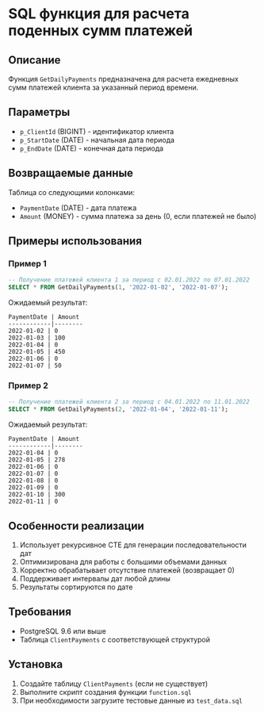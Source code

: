 # SQL функция для расчета поденных сумм платежей

## Описание
Функция `GetDailyPayments` предназначена для расчета ежедневных сумм платежей клиента за указанный период времени.

## Параметры
- `p_ClientId` (BIGINT) - идентификатор клиента
- `p_StartDate` (DATE) - начальная дата периода
- `p_EndDate` (DATE) - конечная дата периода

## Возвращаемые данные
Таблица со следующими колонками:
- `PaymentDate` (DATE) - дата платежа
- `Amount` (MONEY) - сумма платежа за день (0, если платежей не было)

## Примеры использования

### Пример 1
```sql
-- Получение платежей клиента 1 за период с 02.01.2022 по 07.01.2022
SELECT * FROM GetDailyPayments(1, '2022-01-02', '2022-01-07');
```

Ожидаемый результат:
```
PaymentDate | Amount
------------|--------
2022-01-02 | 0
2022-01-03 | 100
2022-01-04 | 0
2022-01-05 | 450
2022-01-06 | 0
2022-01-07 | 50
```

### Пример 2
```sql
-- Получение платежей клиента 2 за период с 04.01.2022 по 11.01.2022
SELECT * FROM GetDailyPayments(2, '2022-01-04', '2022-01-11');
```

Ожидаемый результат:
```
PaymentDate | Amount
------------|--------
2022-01-04 | 0
2022-01-05 | 278
2022-01-06 | 0
2022-01-07 | 0
2022-01-08 | 0
2022-01-09 | 0
2022-01-10 | 300
2022-01-11 | 0
```

## Особенности реализации
1. Использует рекурсивное CTE для генерации последовательности дат
2. Оптимизирована для работы с большими объемами данных
3. Корректно обрабатывает отсутствие платежей (возвращает 0)
4. Поддерживает интервалы дат любой длины
5. Результаты сортируются по дате

## Требования
- PostgreSQL 9.6 или выше
- Таблица `ClientPayments` с соответствующей структурой

## Установка
1. Создайте таблицу `ClientPayments` (если не существует)
2. Выполните скрипт создания функции `function.sql`
3. При необходимости загрузите тестовые данные из `test_data.sql` 